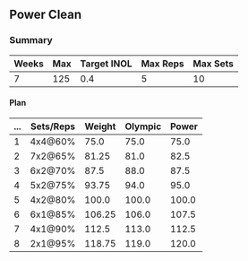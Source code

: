 ## Power Clean

### Summary

Weeks | Max | Target INOL | Max Reps | Max Sets
--- | --- | --- | --- | ---
7 | 125 | 0.4 | 5 | 10

#### Plan

 ... | Sets/Reps | Weight | Olympic | Power
--- | --- | --- | --- | ---
1 | 4x4@60% | 75.0 | 75.0 | 75.0
2 | 7x2@65% | 81.25 | 81.0 | 82.5
3 | 6x2@70% | 87.5 | 88.0 | 87.5
4 | 5x2@75% | 93.75 | 94.0 | 95.0
5 | 4x2@80% | 100.0 | 100.0 | 100.0
6 | 6x1@85% | 106.25 | 106.0 | 107.5
7 | 4x1@90% | 112.5 | 113.0 | 112.5
8 | 2x1@95% | 118.75 | 119.0 | 120.0

